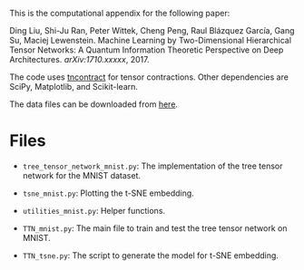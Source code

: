 This is the computational appendix for the following paper:

Ding Liu, Shi-Ju Ran, Peter Wittek, Cheng Peng, Raul Blázquez García, Gang Su, Maciej Lewenstein. Machine Learning by Two-Dimensional Hierarchical Tensor Networks: A Quantum Information Theoretic Perspective on Deep Architectures. *arXiv:1710.xxxxx*, 2017.

The code uses [tncontract](https://github.com/andrewdarmawan/tncontract) for tensor contractions. Other dependencies are SciPy, Matplotlib, and Scikit-learn.

The data files can be downloaded from [here](https://cloud.icfo.es/owncloud/index.php/s/Ks0QhCYTwiqmpSC?path=%2FMNIST%20Data).

Files
=====

- `tree_tensor_network_mnist.py`: The implementation of the tree tensor network for the MNIST dataset.

- `tsne_mnist.py`: Plotting the t-SNE embedding.

- `utilities_mnist.py`: Helper functions.

- `TTN_mnist.py`: The main file to train and test the tree tensor network on MNIST.
- `TTN_tsne.py`: The script to generate the model for t-SNE embedding. 


